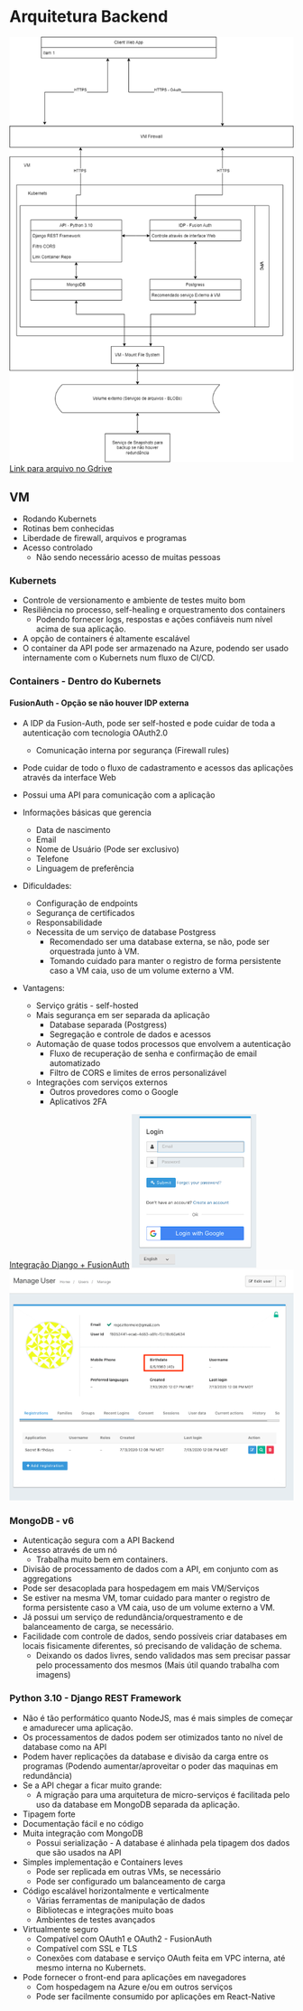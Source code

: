 # Arquitetura Backend

![Arquitetura](images/infra_backend_1_0_0.png)
[Link para arquivo no Gdrive](https://drive.google.com/file/d/1CA24XPILXxBYLtid1PCO1mjSimEtloso/view?usp=sharing)

## VM

- Rodando Kubernets
- Rotinas bem conhecidas
- Liberdade de firewall, arquivos e programas
- Acesso controlado
  - Não sendo necessário acesso de muitas pessoas

### Kubernets

- Controle de versionamento e ambiente de testes muito bom
- Resiliência no processo, self-healing e orquestramento dos containers
  - Podendo fornecer logs, respostas e ações confiáveis num nível acima de sua aplicação.
- A opção de containers é altamente escalável
- O container da API pode ser armazenado na Azure, podendo ser usado internamente com o Kubernets num fluxo de CI/CD.

### Containers - Dentro do Kubernets

#### FusionAuth - Opção se não houver IDP externa

- A IDP da Fusion-Auth, pode ser self-hosted e pode cuidar de toda a autenticação com tecnologia OAuth2.0
  - Comunicação interna por segurança (Firewall rules)
- Pode cuidar de todo o fluxo de cadastramento e acessos das aplicações através da interface Web
- Possui uma API para comunicação com a aplicação
- Informações básicas que gerencia
  - Data de nascimento
  - Email
  - Nome de Usuário (Pode ser exclusivo)
  - Telefone
  - Linguagem de preferência

- Dificuldades:
  - Configuração de endpoints
  - Segurança de certificados
  - Responsabilidade
  - Necessita de um serviço de database Postgress
    - Recomendado ser uma database externa, se não, pode ser orquestrada junto à VM.
    - Tomando cuidado para manter o registro de forma persistente caso a VM caia, uso de um volume externo a VM.

- Vantagens:
  - Serviço grátis - self-hosted
  - Mais segurança em ser separada da aplicação
    - Database separada (Postgress)
    - Segregação e controle de dados e acessos
  - Automação de quase todos processos que envolvem a autenticação
    - Fluxo de recuperação de senha e confirmação de email automatizado
    - Filtro de CORS e limites de erros personalizável
  - Integrações com serviços externos
    - Outros provedores como o Google
    - Aplicativos 2FA

[Integração Django + FusionAuth](https://fusionauth.io/blog/2020/07/14/django-and-oauth)
![Login Screen](images/IDP_FusionAuth_Login.png)
![Dados do usuário](images/IDP_FusionAuth_UserData.png)

### MongoDB - v6

- Autenticação segura com a API Backend
- Acesso através de um nó
  - Trabalha muito bem em containers.
- Divisão de processamento de dados com a API, em conjunto com as aggregations
- Pode ser desacoplada para hospedagem em mais VM/Serviços
- Se estiver na mesma VM, tomar cuidado para manter o registro de forma persistente caso a VM caia, uso de um volume externo a VM.
- Já possui um serviço de redundância/orquestramento e de balanceamento de carga, se necessário.
- Facilidade com controle de dados, sendo possíveis criar databases em locais fisicamente diferentes, só precisando de validação de schema.
  - Deixando os dados livres, sendo validados mas sem precisar passar pelo processamento dos mesmos (Mais útil quando trabalha com imagens)

### Python 3.10 - Django REST Framework

- Não é tão performático quanto NodeJS, mas é mais simples de começar e amadurecer uma aplicação.
- Os processamentos de dados podem ser otimizados tanto no nível de database como na API
- Podem haver replicações da database e divisão da carga entre os programas (Podendo aumentar/aproveitar o poder das maquinas em redundância)
- Se a API chegar a ficar muito grande:
  - A migração para uma arquitetura de micro-serviços é facilitada pelo uso da database em MongoDB separada da aplicação.
- Tipagem forte
- Documentação fácil e no código
- Muita integração com MongoDB
  - Possui serialização - A database é alinhada pela tipagem dos dados que são usados na API
- Simples implementação e Containers leves
  - Pode ser replicada em outras VMs, se necessário
  - Pode ser configurado um balanceamento de carga
- Código escalável horizontalmente e verticalmente
  - Várias ferramentas de manipulação de dados
  - Bibliotecas e integrações muito boas
  - Ambientes de testes avançados
- Virtualmente seguro
  - Compatível com OAuth1 e OAuth2 - FusionAuth
  - Compatível com SSL e TLS
  - Conexões com database e serviço OAuth feita em VPC interna, até mesmo interna no Kubernets.
- Pode fornecer o front-end para aplicações em navegadores
  - Com hospedagem na Azure e/ou em outros serviços
  - Pode ser facilmente consumido por aplicações em React-Native
